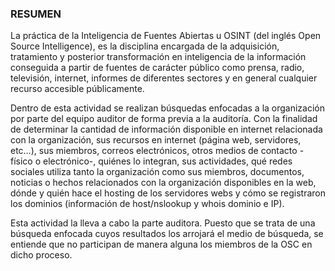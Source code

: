 ### RESUMEN        
La práctica de la Inteligencia de Fuentes Abiertas u OSINT (del inglés Open Source Intelligence), es la disciplina encargada de la adquisición, tratamiento y posterior transformación en inteligencia de la información conseguida a partir de fuentes de carácter público como prensa, radio, televisión, internet, informes de diferentes sectores y en general cualquier recurso accesible públicamente.

Dentro de esta actividad se realizan búsquedas enfocadas a la organización por parte del equipo auditor de forma previa a la auditoría. Con la finalidad de determinar la cantidad de información disponible en internet relacionada con la organización, sus recursos en internet (página web, servidores, etc…), sus miembros, correos electrónicos, otros medios de contacto -físico o electrónico-, quiénes lo integran, sus actividades, qué redes sociales utiliza tanto la organización como sus miembros, documentos, noticias o hechos relacionados con la organización disponibles en la web, dónde y quién hace el hosting de los servidores webs y cómo se registraron los dominios (información de host/nslookup y whois dominio e IP).

Esta actividad la lleva a cabo la parte auditora. Puesto que se trata de una búsqueda enfocada cuyos resultados los arrojará el medio de búsqueda, se entiende que no participan de manera alguna los miembros de la OSC en dicho proceso. 

